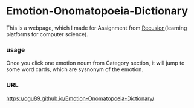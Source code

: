 # Emotion-Onomatopoeia-Dictionary

This is a webpage, which I made for Assignment from <a href="https://recursionist.io/">Recusion</a>(learning platforms for computer science).

### usage
Once you click one emotion noum from Category section, it will jump to some word cards, which are sysnonym of the emotion.

### URL
<a href="https://ogu89.github.io/Emotion-Onomatopoeia-Dictionary/">https://ogu89.github.io/Emotion-Onomatopoeia-Dictionary/</a>
